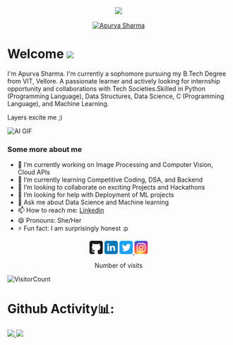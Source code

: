 <p  align="center"><img height= "500" src = "https://github.com/Apurva-tech/Apurva-tech/blob/master/final.gif"></p>


<p align="center"><a href="https://github.com/ryo-ma/github-profile-trophy"><img src="https://github-profile-trophy.vercel.app/?username=Apurva-tech&theme=dracula&column=4&margin-w=15&margin-h=15" alt="Apurva Sharma" /></a></p>

# Welcome <img src="https://media.giphy.com/media/hVa6t0WpoDOk7Pxb7l/giphy.gif" width="50">
I'm Apurva Sharma. I'm currently a sophomore pursuing my B.Tech Degree from VIT, Vellore. A passionate learner and actively looking for internship opportunity and collaborations with Tech Societies.Skilled in Python (Programming Language), Data Structures, Data Science, C (Programming Language), and Machine Learning.

Layers excite me ;)

<img src="https://miro.medium.com/max/3034/1*WI43epHjl6I6FzBVPzvXAQ.gif" alt="AI GIF"  height="400">


### Some more about me
- 🔭 I’m currently working on Image Processing and Computer Vision, Cloud APIs
- 🌱 I’m currently learning Competitive Coding, DSA, and Backend
- 👯 I’m looking to collaborate on exciting Projects and Hackathons
- 🤔 I’m looking for help with Deployment of ML projects
- 💬 Ask me about Data Science and Machine learning
- 📫 How to reach me: [Linkedin](linkedin.com/in/apurva-sharma-46a091190)
- 😄 Pronouns: She/Her
- ⚡ Fun fact: I am surprisingly honest :p

<p align = "center">
<a href =https://github.com/Apurva-tech target='blank'> <img src=https://github.com/edent/SuperTinyIcons/blob/master/images/svg/github.svg height='30' weight='30'/></a>
<a href = https://www.linkedin.com/in/apurva-sharma-46a091190/ target='blank'> <img src=https://github.com/edent/SuperTinyIcons/blob/master/images/svg/linkedin.svg height='30' weight='30'/></a> 
<a href = https://twitter.com/ApurvaS25908634 target='blank'> <img src=https://github.com/edent/SuperTinyIcons/blob/master/images/svg/twitter.svg height='30' weight='30'/>
<a href = https://www.instagram.com/apurva_866/ target='blank'> <img src=https://github.com/edent/SuperTinyIcons/blob/master/images/svg/instagram.svg height='30' weight='30'/></a>
  <p align = "center" >Number of visits</p>
  
![VisitorCount](https://profile-counter.glitch.me/{Apurva-tech}/count.svg)

# Github Activity📊:

<a href="https://github.com/AVS1508">
  <img height="180em" src="https://github-readme-stats.vercel.app/api?username=Apurva-tech&theme=radical&show_icons=true" />
  <img height="180em" src="https://github-readme-stats.vercel.app/api/top-langs/?username=Apurva-tech&theme=radical&layout=compact" />
</a>


